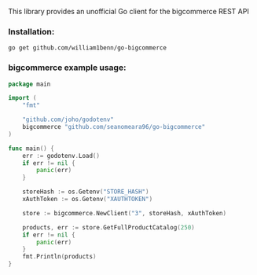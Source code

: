 This library provides an unofficial Go client for the bigcommerce REST API



### Installation:
```
go get github.com/william1benn/go-bigcommerce
```

### bigcommerce example usage:


```go
package main

import (
	"fmt"

  	"github.com/joho/godotenv"
  	bigcommerce "github.com/seanomeara96/go-bigcommerce"
)

func main() {
	err := godotenv.Load()
	if err != nil {
		panic(err)
	}

	storeHash := os.Getenv("STORE_HASH")
	xAuthToken := os.Getenv("XAUTHTOKEN")

	store := bigcommerce.NewClient("3", storeHash, xAuthToken)

	products, err := store.GetFullProductCatalog(250)
	if err != nil {
		panic(err)
	}
	fmt.Println(products)
}

```
